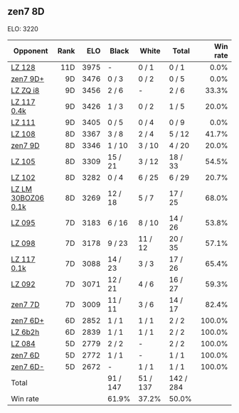 ## zen7 8D ##

ELO: 3220

Opponent | Rank | ELO | Black | White | Total | Win rate
---------|-----:|----:|-------|-------|-------|-------:
[LZ 128](LZ%20128.md) | 11D | 3975 | - | 0 / 1 | 0 / 1 | 0.0%
[zen7 9D+](zen7%209D+.md) | 9D | 3476 | 0 / 3 | 0 / 2 | 0 / 5 | 0.0%
[LZ ZQ i8](LZ%20ZQ%20i8.md) | 9D | 3456 | 2 / 6 | - | 2 / 6 | 33.3%
[LZ 117 0.4k](LZ%20117%200.4k.md) | 9D | 3426 | 1 / 3 | 0 / 2 | 1 / 5 | 20.0%
[LZ 111](LZ%20111.md) | 9D | 3405 | 0 / 5 | 0 / 4 | 0 / 9 | 0.0%
[LZ 108](LZ%20108.md) | 8D | 3367 | 3 / 8 | 2 / 4 | 5 / 12 | 41.7%
[zen7 9D](zen7%209D.md) | 8D | 3346 | 1 / 10 | 3 / 10 | 4 / 20 | 20.0%
[LZ 105](LZ%20105.md) | 8D | 3309 | 15 / 21 | 3 / 12 | 18 / 33 | 54.5%
[LZ 102](LZ%20102.md) | 8D | 3282 | 0 / 4 | 6 / 25 | 6 / 29 | 20.7%
[LZ LM 30BOZ06 0.1k](LZ%20LM%2030BOZ06%200.1k.md) | 8D | 3269 | 12 / 18 | 5 / 7 | 17 / 25 | 68.0%
[LZ 095](LZ%20095.md) | 7D | 3183 | 6 / 16 | 8 / 10 | 14 / 26 | 53.8%
[LZ 098](LZ%20098.md) | 7D | 3178 | 9 / 23 | 11 / 12 | 20 / 35 | 57.1%
[LZ 117 0.1k](LZ%20117%200.1k.md) | 7D | 3088 | 14 / 23 | 3 / 3 | 17 / 26 | 65.4%
[LZ 092](LZ%20092.md) | 7D | 3071 | 12 / 21 | 4 / 6 | 16 / 27 | 59.3%
[zen7 7D](zen7%207D.md) | 7D | 3009 | 11 / 11 | 3 / 6 | 14 / 17 | 82.4%
[zen7 6D+](zen7%206D+.md) | 6D | 2852 | 1 / 1 | 1 / 1 | 2 / 2 | 100.0%
[LZ 6b2h](LZ%206b2h.md) | 6D | 2839 | 1 / 1 | 1 / 1 | 2 / 2 | 100.0%
[LZ 084](LZ%20084.md) | 5D | 2779 | 2 / 2 | - | 2 / 2 | 100.0%
[zen7 6D](zen7%206D.md) | 5D | 2772 | 1 / 1 | - | 1 / 1 | 100.0%
[zen7 6D-](zen7%206D-.md) | 5D | 2672 | - | 1 / 1 | 1 / 1 | 100.0%
Total | | | 91 / 147 | 51 / 137 | 142 / 284 | 
Win rate| | | 61.9% | 37.2% | 50.0% | 
